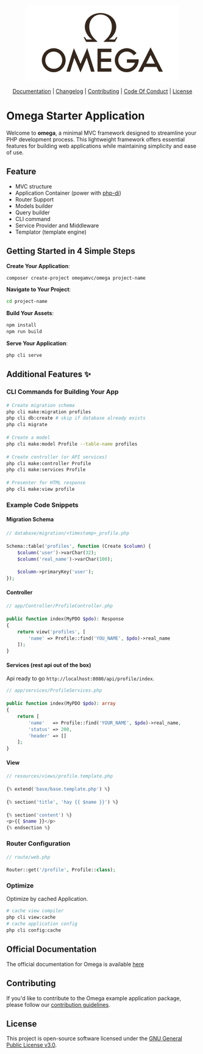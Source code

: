 <p align="center">
    <a href="https://omegamvc.github.io" target="_blank">
        <img src="https://github.com/omegamvc/omega-assets/blob/main/images/logo-omega.png" alt="Omega Logo">
    </a>
</p>

<p align="center">
    <a href="https://omegamvc.github.io">Documentation</a> |
    <a href="https://github.com/omegamvc/omegamvc.github.io/blob/main/README.md#changelog">Changelog</a> |
    <a href="https://github.com/omegamvc/omega/blob/main/CONTRIBUTING.md">Contributing</a> |
    <a href="https://github.com/omegamvc/omega/blob/main/CODE_OF_CONDUCT.md">Code Of Conduct</a> |
    <a href="https://github.com/omegamvc/omega/blob/main/LICENSE">License</a>
</p>

# Omega Starter Application
Welcome to **omega**, a minimal MVC framework designed to streamline your PHP development process. This lightweight framework offers essential features for building web applications while maintaining simplicity and ease of use.

## Feature
- MVC structure
- Application Container (power with [php-di](https://github.com/PHP-DI/PHP-DI))
- Router Support
- Models builder
- Query builder
- CLI command
- Service Provider and Middleware
- Templator (template engine)

## Getting Started in 4 Simple Steps

**Create Your Application**:

```bash
composer create-project omegamvc/omega project-name
```

**Navigate to Your Project**:

```bash
cd project-name
```

**Build Your Assets**:

```bash
npm install
npm run build
```

**Serve Your Application**:

```bash
php cli serve
```

## Additional Features ✨

### CLI Commands for Building Your App

```bash
# Create migration schema
php cli make:migration profiles
php cli db:create # skip if database already exists
php cli migrate

# Create a model
php cli make:model Profile --table-name profiles

# Create controller (or API services)
php cli make:controller Profile
php cli make:services Profile

# Presenter for HTML response
php cli make:view profile
```

### Example Code Snippets

#### Migration Schema
```php
// database/migration/<timestamp>_profile.php

Schema::table('profiles', function (Create $column) {
    $column('user')->varChar(32);
    $column('real_name')->varChar(100);

    $column->primaryKey('user');
});
```

#### Controller
```php
// app/Controller/ProfileController.php

public function index(MyPDO $pdo): Response
{
    return view('profiles', [
        'name' => Profile::find('YOU_NAME', $pdo)->real_name
    ]);
}
```

#### Services (rest api out of the box)
Api ready to go `http://localhost:8080/api/profile/index`.
```php
// app/services/ProfileServices.php

public function index(MyPDO $pdo): array
{
    return [
        'name'   => Profile::find('YOUR_NAME', $pdo)->real_name,
        'status' => 200,
        'header' => []
    ];
}
```

#### View
```php
// resources/views/profile.template.php

{% extend('base/base.template.php') %}

{% section('title', 'hay {{ $name }}') %}

{% section('content') %}
<p>{{ $name }}</p>
{% endsection %}
```

### Router Configuration
```php
// route/web.php

Router::get('/profile', Profile::class);
```

### Optimize
Optimize by cached Application.
```bash
# cache view compiler
php cli view:cache
# cache application config
php cli config:cache
```

## Official Documentation

The official documentation for Omega is available [here](https://omegamvc.github.io)

## Contributing

If you'd like to contribute to the Omega example application package, please follow our [contribution guidelines](CONTRIBUTING.md).

## License

This project is open-source software licensed under the [GNU General Public License v3.0](LICENSE).
